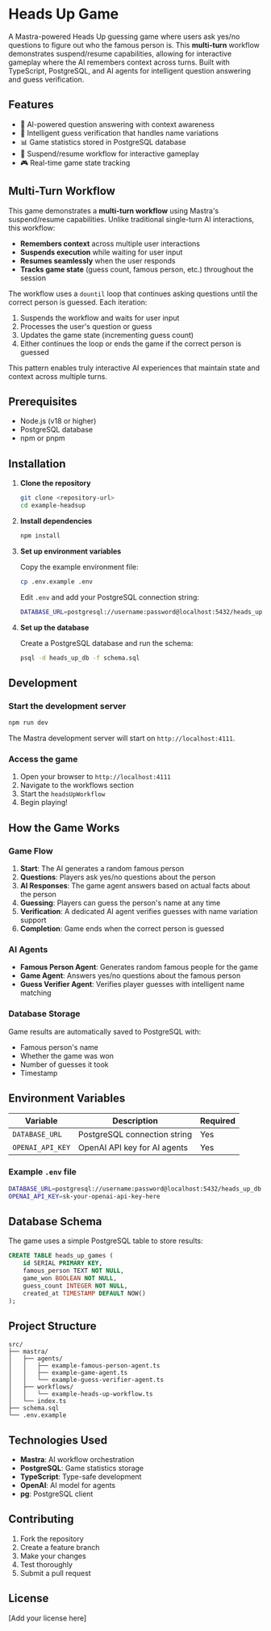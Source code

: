 # Heads Up Game

A Mastra-powered Heads Up guessing game where users ask yes/no questions to figure out who the famous person is. This **multi-turn** workflow demonstrates suspend/resume capabilities, allowing for interactive gameplay where the AI remembers context across turns. Built with TypeScript, PostgreSQL, and AI agents for intelligent question answering and guess verification.

## Features

- 🤖 AI-powered question answering with context awareness
- 🎯 Intelligent guess verification that handles name variations
- 📊 Game statistics stored in PostgreSQL database
- 🔄 Suspend/resume workflow for interactive gameplay
- 🎮 Real-time game state tracking

## Multi-Turn Workflow

This game demonstrates a **multi-turn workflow** using Mastra's suspend/resume capabilities. Unlike traditional single-turn AI interactions, this workflow:

- **Remembers context** across multiple user interactions
- **Suspends execution** while waiting for user input
- **Resumes seamlessly** when the user responds
- **Tracks game state** (guess count, famous person, etc.) throughout the session

The workflow uses a `dountil` loop that continues asking questions until the correct person is guessed. Each iteration:

1. Suspends the workflow and waits for user input
2. Processes the user's question or guess
3. Updates the game state (incrementing guess count)
4. Either continues the loop or ends the game if the correct person is guessed

This pattern enables truly interactive AI experiences that maintain state and context across multiple turns.

## Prerequisites

- Node.js (v18 or higher)
- PostgreSQL database
- npm or pnpm

## Installation

1. **Clone the repository**

   ```bash
   git clone <repository-url>
   cd example-headsup
   ```

2. **Install dependencies**

   ```bash
   npm install
   ```

3. **Set up environment variables**

   Copy the example environment file:

   ```bash
   cp .env.example .env
   ```

   Edit `.env` and add your PostgreSQL connection string:

   ```bash
   DATABASE_URL=postgresql://username:password@localhost:5432/heads_up_db
   ```

4. **Set up the database**

   Create a PostgreSQL database and run the schema:

   ```bash
   psql -d heads_up_db -f schema.sql
   ```

## Development

### Start the development server

```bash
npm run dev
```

The Mastra development server will start on `http://localhost:4111`.

### Access the game

1. Open your browser to `http://localhost:4111`
2. Navigate to the workflows section
3. Start the `headsUpWorkflow`
4. Begin playing!

## How the Game Works

### Game Flow

1. **Start**: The AI generates a random famous person
2. **Questions**: Players ask yes/no questions about the person
3. **AI Responses**: The game agent answers based on actual facts about the person
4. **Guessing**: Players can guess the person's name at any time
5. **Verification**: A dedicated AI agent verifies guesses with name variation support
6. **Completion**: Game ends when the correct person is guessed

### AI Agents

- **Famous Person Agent**: Generates random famous people for the game
- **Game Agent**: Answers yes/no questions about the famous person
- **Guess Verifier Agent**: Verifies player guesses with intelligent name matching

### Database Storage

Game results are automatically saved to PostgreSQL with:

- Famous person's name
- Whether the game was won
- Number of guesses it took
- Timestamp

## Environment Variables

| Variable         | Description                  | Required |
| ---------------- | ---------------------------- | -------- |
| `DATABASE_URL`   | PostgreSQL connection string | Yes      |
| `OPENAI_API_KEY` | OpenAI API key for AI agents | Yes      |

### Example `.env` file

```bash
DATABASE_URL=postgresql://username:password@localhost:5432/heads_up_db
OPENAI_API_KEY=sk-your-openai-api-key-here
```

## Database Schema

The game uses a simple PostgreSQL table to store results:

```sql
CREATE TABLE heads_up_games (
    id SERIAL PRIMARY KEY,
    famous_person TEXT NOT NULL,
    game_won BOOLEAN NOT NULL,
    guess_count INTEGER NOT NULL,
    created_at TIMESTAMP DEFAULT NOW()
);
```

## Project Structure

```
src/
├── mastra/
│   ├── agents/
│   │   ├── example-famous-person-agent.ts
│   │   ├── example-game-agent.ts
│   │   └── example-guess-verifier-agent.ts
│   ├── workflows/
│   │   └── example-heads-up-workflow.ts
│   └── index.ts
├── schema.sql
└── .env.example
```

## Technologies Used

- **Mastra**: AI workflow orchestration
- **PostgreSQL**: Game statistics storage
- **TypeScript**: Type-safe development
- **OpenAI**: AI model for agents
- **pg**: PostgreSQL client

## Contributing

1. Fork the repository
2. Create a feature branch
3. Make your changes
4. Test thoroughly
5. Submit a pull request

## License

[Add your license here]
